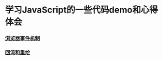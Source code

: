 # 学习JavaScript的一些代码demo和心得体会
### [浏览器事件机制](https://github.com/colapp/Js-challenge/blob/master/md-cn/%E6%B5%8F%E8%A7%88%E5%99%A8%E4%BA%8B%E4%BB%B6%E6%9C%BA%E5%88%B6.md)
### [回流和重绘](https://github.com/colapp/Js-challenge/blob/master/md-cn/%E5%9B%9E%E6%B5%81%E5%92%8C%E9%87%8D%E6%8E%92.md)
